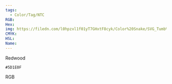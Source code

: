 ```yaml
---
tags:
  - Color/Tag/NTC
RGB:
Hex:
img: https://filedn.com/l0hpzxl1f01yT7GHxtF8cyk/Color%20Snake/SVG_Tumb%20Mass%20No%20Name/5D1E0F.svg
CMYK:
HSL:
Name:
---
```

Redwood
```palette
#5D1E0F
```
RGB
